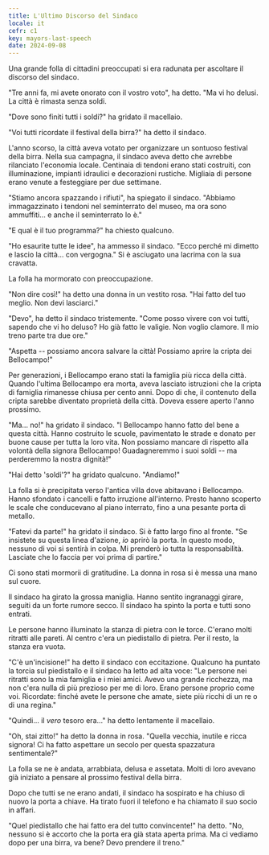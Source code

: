 ```yaml
---
title: L'Ultimo Discorso del Sindaco
locale: it
cefr: c1
key: mayors-last-speech
date: 2024-09-08
---
```


Una grande folla di cittadini preoccupati si era radunata per ascoltare il discorso del sindaco.

"Tre anni fa, mi avete onorato con il vostro voto", ha detto. "Ma vi ho delusi. La città è rimasta senza soldi.

"Dove sono finiti tutti i soldi?" ha gridato il macellaio.

"Voi tutti ricordate il festival della birra?" ha detto il sindaco.

L'anno scorso, la città aveva votato per organizzare un sontuoso festival della birra. Nella sua campagna, il sindaco aveva detto che avrebbe rilanciato l'economia locale. Centinaia di tendoni erano stati costruiti, con illuminazione, impianti idraulici e decorazioni rustiche. Migliaia di persone erano venute a festeggiare per due settimane.

"Stiamo ancora spazzando i rifiuti", ha spiegato il sindaco. "Abbiamo immagazzinato i tendoni nel seminterrato del museo, ma ora sono ammuffiti... e anche il seminterrato lo è."

"E qual è il tuo programma?" ha chiesto qualcuno.

"Ho esaurite tutte le idee", ha ammesso il sindaco. "Ecco perché mi dimetto e lascio la città... con vergogna." Si è asciugato una lacrima con la sua cravatta.

La folla ha mormorato con preoccupazione.

"Non dire così!" ha detto una donna in un vestito rosa. "Hai fatto del tuo meglio. Non devi lasciarci."

"Devo", ha detto il sindaco tristemente. "Come posso vivere con voi tutti, sapendo che vi ho deluso? Ho già fatto le valigie. Non voglio clamore. Il mio treno parte tra due ore."

"Aspetta -- possiamo ancora salvare la città! Possiamo aprire la cripta dei Bellocampo!"

Per generazioni, i Bellocampo erano stati la famiglia più ricca della città. Quando l'ultima Bellocampo era morta, aveva lasciato istruzioni che la cripta di famiglia rimanesse chiusa per cento anni. Dopo di che, il contenuto della cripta sarebbe diventato proprietà della città. Doveva essere aperto l'anno prossimo.

"Ma... no!" ha gridato il sindaco. "I Bellocampo hanno fatto del bene a questa città. Hanno costruito le scuole, pavimentato le strade e donato per buone cause per tutta la loro vita. Non possiamo mancare di rispetto alla volontà della signora Bellocampo! Guadagneremmo i suoi soldi -- ma perderemmo la nostra dignità!"

"Hai detto 'soldi'?" ha gridato qualcuno. "Andiamo!"

La folla si è precipitata verso l'antica villa dove abitavano i Bellocampo. Hanno sfondato i cancelli e fatto irruzione all'interno. Presto hanno scoperto le scale che conducevano al piano interrato, fino a una pesante porta di metallo.

"Fatevi da parte!" ha gridato il sindaco. Si è fatto largo fino al fronte. "Se insistete su questa linea d'azione, *io* aprirò la porta. In questo modo, nessuno di voi si sentirà in colpa. Mi prenderò io tutta la responsabilità. Lasciate che lo faccia per voi prima di partire."

Ci sono stati mormorii di gratitudine. La donna in rosa si è messa una mano sul cuore.

Il sindaco ha girato la grossa maniglia. Hanno sentito ingranaggi girare, seguiti da un forte rumore secco. Il sindaco ha spinto la porta e tutti sono entrati.

Le persone hanno illuminato la stanza di pietra con le torce. C'erano molti ritratti alle pareti. Al centro c'era un piedistallo di pietra. Per il resto, la stanza era vuota.

"C'è un'incisione!" ha detto il sindaco con eccitazione. Qualcuno ha puntato la torcia sul piedistallo e il sindaco ha letto ad alta voce: "Le persone nei ritratti sono la mia famiglia e i miei amici. Avevo una grande ricchezza, ma non c'era nulla di più prezioso per me di loro. Erano persone proprio come voi. Ricordate: finché avete le persone che amate, siete più ricchi di un re o di una regina."

"Quindi... il *vero* tesoro era..." ha detto lentamente il macellaio.

"Oh, stai zitto!" ha detto la donna in rosa. "Quella vecchia, inutile e ricca signora! Ci ha fatto aspettare un secolo per questa spazzatura sentimentale?"

La folla se ne è andata, arrabbiata, delusa e assetata. Molti di loro avevano già iniziato a pensare al prossimo festival della birra.

Dopo che tutti se ne erano andati, il sindaco ha sospirato e ha chiuso di nuovo la porta a chiave. Ha tirato fuori il telefono e ha chiamato il suo socio in affari.

"Quel piedistallo che hai fatto era del tutto convincente!" ha detto. "No, nessuno si è accorto che la porta era già stata aperta prima. Ma ci vediamo dopo per una birra, va bene? Devo prendere il treno."